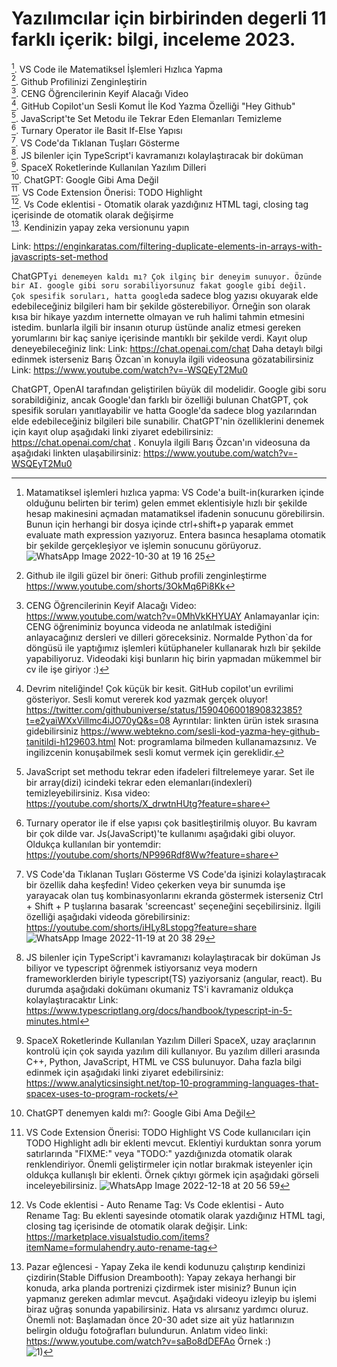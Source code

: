 # Yazılımcılar için birbirinden degerli 11 farklı içerik: bilgi, inceleme 2023.
 [^1]. VS Code ile Matematiksel İşlemleri Hızlıca Yapma<br>
 [^2]. Github Profilinizi Zenginleştirin<br>
 [^3]. CENG Öğrencilerinin Keyif Alacağı Video<br>
 [^4]. GitHub Copilot'un Sesli Komut İle Kod Yazma Özelliği "Hey Github"<br>
 [^5]. JavaScript'te Set Metodu ile Tekrar Eden Elemanları Temizleme<br>
 [^6]. Turnary Operator ile Basit If-Else Yapısı<br>
 [^7]. VS Code'da Tıklanan Tuşları Gösterme<br>
 [^8]. JS bilenler için TypeScript'i kavramanızı kolaylaştıracak bir doküman<br>
 [^9]. SpaceX Roketlerinde Kullanılan Yazılım Dilleri<br>
 [^10]. ChatGPT: Google Gibi Ama Değil<br>
 [^11]. VS Code Extension Önerisi: TODO Highlight<br>
 [^12]. Vs Code eklentisi - Otomatik olarak yazdığınız HTML tagi, closing tag içerisinde de otomatik olarak değişirme<br>
 [^13]. Kendinizin yapay zeka versionunu yapın

[^1]: Matamatiksel işlemleri hızlıca yapma: VS Code'a built-in(kurarken içinde olduğunu belirten bir terim) gelen emmet eklentisiyle hızlı bir şekilde hesap makinesini açmadan matamatiksel ifadenin sonucunu görebilirsin. Bunun için herhangi bir dosya içinde ctrl+shift+p yaparak emmet evaluate math expression yazıyoruz. Entera basınca hesaplama otomatik bir şekilde gerçekleşiyor ve işlemin sonucunu görüyoruz.
![WhatsApp Image 2022-10-30 at 19 16 25](https://user-images.githubusercontent.com/43602725/224565452-32063154-8f6c-4a0d-a87c-8d3aa25a896a.jpg)

   Link:
   https://enginkaratas.com/filtering-duplicate-elements-in-arrays-with-javascripts-set-method

[^2]: Github ile ilgili güzel bir öneri: Github profili zenginleştirme
   https://www.youtube.com/shorts/3OkMq6Pi8Kk

[^3]: CENG Öğrencilerinin Keyif Alacağı Video:
   https://www.youtube.com/watch?v=0MhVkKHYUAY
   Anlamayanlar için: CENG öğreniminiz boyunca videoda ne anlatılmak istediğini anlayacağınız dersleri ve dilleri göreceksiniz. Normalde Python`da for döngüsü ile yaptığımız işlemleri kütüphaneler kullanarak hızlı bir şekilde yapabiliyoruz. Videodaki kişi bunların hiç birin yapmadan mükemmel bir cv ile işe giriyor :)

[^4]: Devrim niteliğinde! Çok küçük bir kesit. GitHub copilot'un evrilimi gösteriyor. Sesli komut vererek kod yazmak gerçek oluyor! https://twitter.com/githubuniverse/status/1590406001890832385?t=e2yaiWXxVillmc4iJO70yQ&s=08
   Ayrıntılar: linkten ürün istek sırasına gidebilirsiniz
   https://www.webtekno.com/sesli-kod-yazma-hey-github-tanitildi-h129603.html
   Not: programlama bilmeden kullanamazsınız. Ve ingilizcenin konuşabilmek sesli komut vermek için gereklidir.

[^5]: JavaScript set methodu tekrar eden ifadeleri filtrelemeye yarar. Set ile bir array(dizi) icindeki tekrar eden elemanları(indexleri) temizleyebilirsiniz.
   Kısa video: https://youtube.com/shorts/X_drwtnHUtg?feature=share

[^6]: Turnary operator ile if else yapısı çok basitleştirilmiş oluyor. Bu kavram bir çok dilde var. Js(JavaScript)'te kullanımı aşağıdaki gibi oluyor. Oldukça kullanılan bir yontemdir: https://youtube.com/shorts/NP996Rdf8Ww?feature=share

[^7]: VS Code'da Tıklanan Tuşları Gösterme
   VS Code'da işinizi kolaylaştıracak bir özellik daha keşfedin! Video çekerken veya bir sunumda işe yarayacak olan tuş kombinasyonlarını ekranda göstermek isterseniz Ctrl + Shift + P tuşlarına basarak 'screencast' seçeneğini seçebilirsiniz. İlgili özelliği aşağıdaki videoda görebilirsiniz: https://youtube.com/shorts/iHLy8Lstopg?feature=share
![WhatsApp Image 2022-11-19 at 20 38 29](https://user-images.githubusercontent.com/43602725/224565491-9811951e-47ee-45ff-b13d-35990d579b0f.jpg)

[^8]: JS bilenler için TypeScript'i kavramanızı kolaylaştıracak bir doküman
   Js biliyor ve typescript öğrenmek istiyorsanız veya modern frameworklerden biriyle typescript(TS) yaziyorsaniz (angular, react). Bu durumda aşağıdaki dokümanı okumaniz TS'i kavramaniz oldukça kolaylaştıracaktır
   Link: https://www.typescriptlang.org/docs/handbook/typescript-in-5-minutes.html

[^9]: SpaceX Roketlerinde Kullanılan Yazılım Dilleri
   SpaceX, uzay araçlarının kontrolü için çok sayıda yazılım dili kullanıyor. Bu yazılım dilleri arasında C++, Python, JavaScript, HTML ve CSS bulunuyor. Daha fazla bilgi edinmek için aşağıdaki linki ziyaret edebilirsiniz: https://www.analyticsinsight.net/top-10-programming-languages-that-spacex-uses-to-program-rockets/

[^10]: ChatGPT denemyen kaldı mı?: Google Gibi Ama Değil

ChatGPT`yi denemeyen kaldı mı? Çok ilginç bir deneyim sunuyor. Özünde bir AI. google gibi soru sorabiliyorsunuz fakat google gibi değil. 
Çok spesifik soruları, hatta google`da sadece blog yazısı okuyarak elde edebileceğiniz bilgileri ham bir şekilde gösterebiliyor. Örneğin son olarak kısa bir hikaye yazdım internette olmayan ve ruh halimi tahmin etmesini istedim. bunlarla ilgili bir insanın oturup üstünde analiz etmesi gereken yorumlarını bir kaç saniye içerisinde mantıklı bir şekilde verdi.
Kayıt olup deneyebileceğiniz link:
Link: https://chat.openai.com/chat
Daha detaylı bilgi edinmek isterseniz Barış Özcan`ın konuyla ilgili videosuna gözatabilirsiniz
Link: https://www.youtube.com/watch?v=-WSQEyT2Mu0

ChatGPT, OpenAI tarafından geliştirilen büyük dil modelidir. Google gibi soru sorabildiğiniz, ancak Google'dan farklı bir özelliği bulunan ChatGPT, çok spesifik soruları yanıtlayabilir ve hatta Google'da sadece blog yazılarından elde edebileceğiniz bilgileri bile sunabilir. ChatGPT'nin özelliklerini denemek için kayıt olup aşağıdaki linki ziyaret edebilirsiniz: https://chat.openai.com/chat . Konuyla ilgili Barış Özcan'ın videosuna da aşağıdaki linkten ulaşabilirsiniz: https://www.youtube.com/watch?v=-WSQEyT2Mu0

[^11]: VS Code Extension Önerisi: TODO Highlight
    VS Code kullanıcıları için TODO Highlight adlı bir eklenti mevcut. Eklentiyi kurduktan sonra yorum satırlarında "FIXME:" veya "TODO:" yazdığınızda otomatik olarak renklendiriyor. Önemli geliştirmeler için notlar bırakmak isteyenler için oldukça kullanışlı bir eklenti. Örnek çıktıyı görmek için aşağıdaki görseli inceleyebilirsiniz.
![WhatsApp Image 2022-12-18 at 20 56 59](https://user-images.githubusercontent.com/43602725/224565505-f8b6fcb5-afe4-4d20-8b54-9de0238eb4e7.jpg)

[^12]: Vs Code eklentisi - Auto Rename Tag:
Vs Code eklentisi - Auto Rename Tag:
Bu eklenti sayesinde otomatik olarak yazdığınız HTML tagi, closing tag içerisinde de otomatik olarak değişir.
Link: https://marketplace.visualstudio.com/items?itemName=formulahendry.auto-rename-tag

[^13]: Pazar eğlencesi - Yapay Zeka ile kendi kodunuzu çalıştırıp kendinizi çizdirin(Stable Diffusion Dreambooth):
Yapay zekaya herhangi bir konuda, arka planda portrenizi çizdirmek ister misiniz? Bunun için yapmanız gereken adımlar mevcut. Aşağıdaki videoyu izleyip bu işlemi biraz uğraş sonunda yapabilirsiniz. Hata vs alırsanız yardımcı oluruz. 
Önemli not: Başlamadan önce 20-30 adet size ait yüz hatlarınızın belirgin olduğu fotoğrafları bulundurun.
Anlatım video linki: 
https://www.youtube.com/watch?v=saBo8dDEFAo 
Örnek :) <br>
![1)](https://user-images.githubusercontent.com/43602725/224567355-42285b90-63e0-4f83-b1f7-000ac652d5c0.png)
 
